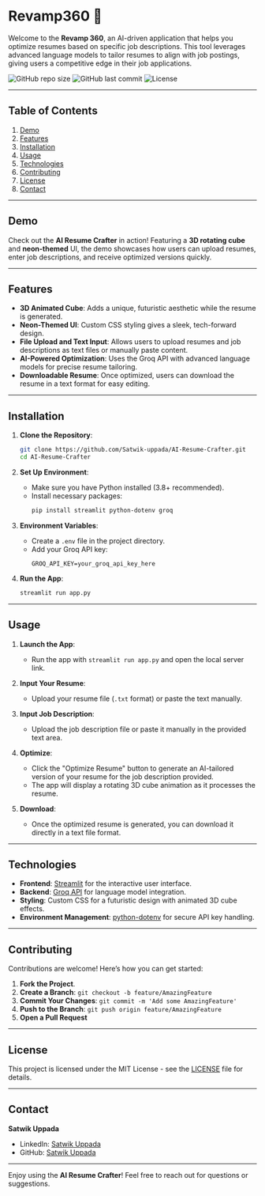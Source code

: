 # Revamp360 🚀

Welcome to the **Revamp 360**, an AI-driven application that helps you optimize resumes based on specific job descriptions. This tool leverages advanced language models to tailor resumes to align with job postings, giving users a competitive edge in their job applications.

![GitHub repo size](https://img.shields.io/github/repo-size/Satwik-uppada/Resume-Crafter)
![GitHub last commit](https://img.shields.io/github/last-commit/Satwik-uppada/Resume-Crafter)
![License](https://img.shields.io/badge/license-MIT-blue)

---

## Table of Contents
1. [Demo](#demo)
2. [Features](#features)
3. [Installation](#installation)
4. [Usage](#usage)
5. [Technologies](#technologies)
6. [Contributing](#contributing)
7. [License](#license)
8. [Contact](#contact)

---

## Demo

Check out the **AI Resume Crafter** in action! Featuring a **3D rotating cube** and **neon-themed** UI, the demo showcases how users can upload resumes, enter job descriptions, and receive optimized versions quickly.

---

## Features

- **3D Animated Cube**: Adds a unique, futuristic aesthetic while the resume is generated.
- **Neon-Themed UI**: Custom CSS styling gives a sleek, tech-forward design.
- **File Upload and Text Input**: Allows users to upload resumes and job descriptions as text files or manually paste content.
- **AI-Powered Optimization**: Uses the Groq API with advanced language models for precise resume tailoring.
- **Downloadable Resume**: Once optimized, users can download the resume in a text format for easy editing.

---

## Installation

1. **Clone the Repository**:
    ```bash
    git clone https://github.com/Satwik-uppada/AI-Resume-Crafter.git
    cd AI-Resume-Crafter
    ```

2. **Set Up Environment**:
    - Make sure you have Python installed (3.8+ recommended).
    - Install necessary packages:
        ```bash
        pip install streamlit python-dotenv groq
        ```

3. **Environment Variables**:
    - Create a `.env` file in the project directory.
    - Add your Groq API key:
        ```plaintext
        GROQ_API_KEY=your_groq_api_key_here
        ```

4. **Run the App**:
    ```bash
    streamlit run app.py
    ```

---

## Usage

1. **Launch the App**:
    - Run the app with `streamlit run app.py` and open the local server link.

2. **Input Your Resume**:
    - Upload your resume file (`.txt` format) or paste the text manually.

3. **Input Job Description**:
    - Upload the job description file or paste it manually in the provided text area.

4. **Optimize**:
    - Click the "Optimize Resume" button to generate an AI-tailored version of your resume for the job description provided.
    - The app will display a rotating 3D cube animation as it processes the resume.

5. **Download**:
    - Once the optimized resume is generated, you can download it directly in a text file format.

---

## Technologies

- **Frontend**: [Streamlit](https://streamlit.io/) for the interactive user interface.
- **Backend**: [Groq API](https://groq.com/) for language model integration.
- **Styling**: Custom CSS for a futuristic design with animated 3D cube effects.
- **Environment Management**: [python-dotenv](https://pypi.org/project/python-dotenv/) for secure API key handling.

---

## Contributing

Contributions are welcome! Here’s how you can get started:

1. **Fork the Project**.
2. **Create a Branch**: `git checkout -b feature/AmazingFeature`
3. **Commit Your Changes**: `git commit -m 'Add some AmazingFeature'`
4. **Push to the Branch**: `git push origin feature/AmazingFeature`
5. **Open a Pull Request**

---

## License

This project is licensed under the MIT License - see the [LICENSE](LICENSE) file for details.

---

## Contact

**Satwik Uppada**  
- LinkedIn: [Satwik Uppada](https://www.linkedin.com/in/satwik-uppada/)
- GitHub: [Satwik Uppada](https://github.com/Satwik-uppada/)

---

Enjoy using the **AI Resume Crafter**! Feel free to reach out for questions or suggestions.
